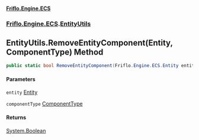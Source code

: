 #### [Friflo.Engine.ECS](index.md 'index')
### [Friflo.Engine.ECS](Friflo.Engine.ECS.md 'Friflo.Engine.ECS').[EntityUtils](EntityUtils.md 'Friflo.Engine.ECS.EntityUtils')

## EntityUtils.RemoveEntityComponent(Entity, ComponentType) Method

```csharp
public static bool RemoveEntityComponent(Friflo.Engine.ECS.Entity entity, Friflo.Engine.ECS.ComponentType componentType);
```
#### Parameters

<a name='Friflo.Engine.ECS.EntityUtils.RemoveEntityComponent(Friflo.Engine.ECS.Entity,Friflo.Engine.ECS.ComponentType).entity'></a>

`entity` [Entity](Entity.md 'Friflo.Engine.ECS.Entity')

<a name='Friflo.Engine.ECS.EntityUtils.RemoveEntityComponent(Friflo.Engine.ECS.Entity,Friflo.Engine.ECS.ComponentType).componentType'></a>

`componentType` [ComponentType](ComponentType.md 'Friflo.Engine.ECS.ComponentType')

#### Returns
[System.Boolean](https://docs.microsoft.com/en-us/dotnet/api/System.Boolean 'System.Boolean')